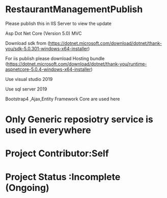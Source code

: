 # RestaurantManagementPublish

Please publish this in IIS Server to view the update

Asp Dot Net Core (Version 5.0) MVC

Download sdk from (https://dotnet.microsoft.com/download/dotnet/thank-you/sdk-5.0.301-windows-x64-installer)

For iis publish please download Hosting bundle (https://dotnet.microsoft.com/download/dotnet/thank-you/runtime-aspnetcore-5.0.4-windows-x64-installer)

Use visual studio 2019

Use sql server 2019

Bootstrap4 ,Ajax,Entity Framework Core are used here

# Only Generic reposiotry service is used in everywhere

# Project Contributor:Self

# Project Status :Incomplete (Ongoing)
